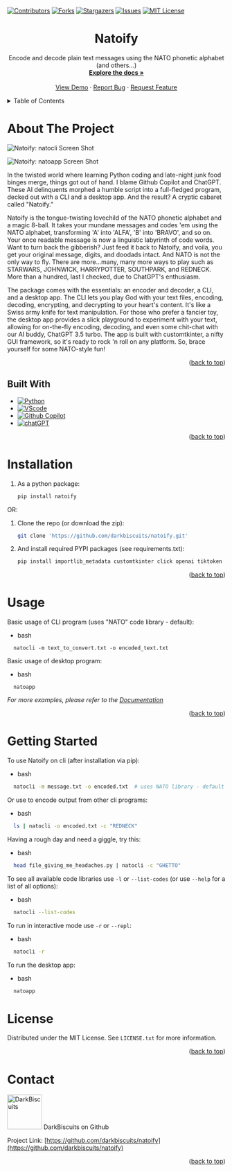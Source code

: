 <!-- Improved compatibility of back to top link: See: https://github.com/othneildrew/Best-README-Template/pull/73 -->
<a name="readme-top"></a>
<!--
*** Thanks for checking out the Best-README-Template. If you have a suggestion
*** that would make this better, please fork the repo and create a pull request
*** or simply open an issue with the tag "enhancement".
*** Don't forget to give the project a star!
*** Thanks again! Now go create something AMAZING! :D
-->



<!-- PROJECT SHIELDS -->
<!--
*** I'm using markdown "reference style" links for readability.
*** Reference links are enclosed in brackets [ ] instead of parentheses ( ).
*** See the bottom of this document for the declaration of the reference variables
*** for contributors-url, forks-url, etc. This is an optional, concise syntax you may use.
*** https://www.markdownguide.org/basic-syntax/#reference-style-links
-->
[![Contributors][contributors-shield]][contributors-url]
[![Forks][forks-shield]][forks-url]
[![Stargazers][stars-shield]][stars-url]
[![Issues][issues-shield]][issues-url]
[![MIT License][license-shield]][license-url]



<h1 align="center">Natoify</h1>

  <p align="center">
    Encode and decode plain text messages using the NATO phonetic alphabet (and others...)
    <br />
    <a href="https://github.com/darkbiscuits/natoify"><strong>Explore the docs »</strong></a>
    <br />
    <br />
    <a href="https://github.com/darkbiscuits/natoify">View Demo</a>
    ·
    <a href="https://github.com/darkbiscuits/natoify/issues">Report Bug</a>
    ·
    <a href="https://github.com/darkbiscuits/natoify/issues">Request Feature</a>
  </p>
</div>



<!-- TABLE OF CONTENTS -->
<details>
  <summary>Table of Contents</summary>
  <ol>
    <li>
      <a href="#about-the-project">About The Project</a>
      <ul>
        <li><a href="#built-with">Built With</a></li>
      </ul>
    </li>
    <li>
      <a href="#getting-started">Getting Started</a>
      <ul>
        <li><a href="#installation">Installation</a></li>
      </ul>
    </li>
    <li><a href="#usage">Usage</a></li>
    <li><a href="#license">License</a></li>
    <li><a href="#contact">Contact</a></li>
  </ol>
</details>



<!-- ABOUT THE PROJECT -->
# About The Project

![Natoify: natocli Screen Shot][natocli-screenshot]


![Natoify: natoapp Screen Shot][natoapp-screenshot]

In the twisted world where learning Python coding and late-night junk food binges merge, things got out of hand. I blame Github Copilot and ChatGPT. These AI delinquents morphed a humble script into a full-fledged program, decked out with a CLI and a desktop app. And the result? A cryptic cabaret called "Natoify."

Natoify is the tongue-twisting lovechild of the NATO phonetic alphabet and a magic 8-ball. It takes your mundane messages and codes 'em using the NATO alphabet, transforming 'A' into 'ALFA', 'B' into 'BRAVO', and so on. Your once readable message is now a linguistic labyrinth of code words. Want to turn back the gibberish? Just feed it back to Natoify, and voila, you get your original message, digits, and doodads intact. And NATO is not the only way to fly. There are more...many, many more ways to play such as STARWARS, JOHNWICK, HARRYPOTTER, SOUTHPARK, and REDNECK. More than a hundred, last I checked, due to ChatGPT's enthusiasm.

The package comes with the essentials: an encoder and decoder, a CLI, and a desktop app. The CLI lets you play God with your text files, encoding, decoding, encrypting, and decrypting to your heart's content. It's like a Swiss army knife for text manipulation. For those who prefer a fancier toy, the desktop app provides a slick playground to experiment with your text, allowing for on-the-fly encoding, decoding, and even some chit-chat with our AI buddy, ChatGPT 3.5 turbo. The app is built with customtkinter, a nifty GUI framework, so it's ready to rock 'n roll on any platform. So, brace yourself for some NATO-style fun!

<p align="right">(<a href="#readme-top">back to top</a>)</p>



## Built With

* [![Python][Python]][Python-url]
* [![VScode][VScode.com]][VScode-url]
* [![Github Copilot][github.com]][GHCP-url]
* [![chatGPT][chat.openai.com]][GPT-url]

<p align="right">(<a href="#readme-top">back to top</a>)</p>



# Installation

1. As a python package:
   ```sh
   pip install natoify
   ```
OR:
1. Clone the repo (or download the zip):
   ```sh
   git clone 'https://github.com/darkbiscuits/natoify.git'
   ```
2. And install required PYPI packages (see requirements.txt):
   ```sh
   pip install importlib_metadata customtkinter click openai tiktoken
   ```

<p align="right">(<a href="#readme-top">back to top</a>)</p>



<!-- USAGE EXAMPLES -->
# Usage

Basic usage of CLI program (uses "NATO" code library - default):
* bash
```
  natocli -m text_to_convert.txt -o encoded_text.txt
```
Basic usage of desktop program:
* bash
```
  natoapp
```

_For more examples, please refer to the [Documentation](https://example.com)_

<p align="right">(<a href="#readme-top">back to top</a>)</p>


<!-- GETTING STARTED -->
# Getting Started

To use Natoify on cli (after installation via pip):
* bash
```sh
  natocli -m message.txt -o encoded.txt  # uses NATO library - default
```
Or use to encode output from other cli programs:
* bash
```sh
  ls | natocli -o encoded.txt -c "REDNECK"
```
Having a rough day and need a giggle, try this:
* bash
```sh
  head file_giving_me_headaches.py | natocli -c "GHETTO"
```
To see all available code libraries use `-l` or `--list-codes` (or use `--help` for a list of all options):
* bash
```sh
  natocli --list-codes
```
To run in interactive mode use `-r` or `--repl`:
* bash
```sh
  natocli -r
```
To run the desktop app:
* bash
```sh
  natoapp
```


<!-- LICENSE -->
# License

Distributed under the MIT License. See `LICENSE.txt` for more information.

<p align="right">(<a href="#readme-top">back to top</a>)</p>



<!-- CONTACT -->
# Contact

<img src="_static/DarkBiscuit.jpg" alt="DarkBiscuits" width="80" height="80"> DarkBiscuits on Github

Project Link: [https://github.com/darkbiscuits/natoify](https://github.com/darkbiscuits/natoify)

<p align="right">(<a href="#readme-top">back to top</a>)</p>




<!-- MARKDOWN LINKS & IMAGES -->
<!-- https://www.markdownguide.org/basic-syntax/#reference-style-links -->
[contributors-shield]: https://img.shields.io/github/contributors/darkbiscuits/natoify.svg?style=for-the-badge
[contributors-url]: https://github.com/darkbiscuits/natoify/graphs/contributors
[forks-shield]: https://img.shields.io/github/forks/darkbiscuits/natoify.svg?style=for-the-badge
[forks-url]: https://github.com/darkbiscuits/natoify/network/members
[stars-shield]: https://img.shields.io/github/stars/darkbiscuits/natoify.svg?style=for-the-badge
[stars-url]: https://github.com/darkbiscuits/natoify/stargazers
[issues-shield]: https://img.shields.io/github/issues/darkbiscuits/natoify.svg?style=for-the-badge
[issues-url]: https://github.com/darkbiscuits/natoify/issues
[license-shield]: https://img.shields.io/github/license/darkbiscuits/natoify.svg?style=for-the-badge
[license-url]: https://github.com/darkbiscuits/natoify/blob/master/LICENSE.txt
[natocli-screenshot]: _static/natocli-screenshot.png
[natoapp-screenshot]: _static/natoapp-screenshot.png
[VScode.com]: https://img.shields.io/static/v1?label=VScode&message=OSX-13.3&color=9fc&style=for-the-badge
[VScode-url]: https://code.visualstudio.com/
[github.com]: https://img.shields.io/static/v1?label=Github&message=Copilot&color=yellowgreen&style=for-the-badge
[GHCP-url]: https://github.com/features/copilot
[chat.openai.com]: https://img.shields.io/static/v1?label=chatGPT&message=GPT-3.5-turbo&color=blue&style=for-the-badge
[GPT-url]: https://chat.openai.com
[Python]: https://img.shields.io/static/v1?label=Python&message=3.110&color=green&style=for-the-badge
[Python-url]: https://www.python.org/